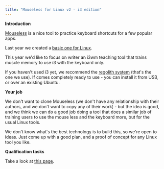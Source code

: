 ```yaml
---
title: "Mouseless for Linux v2 - i3 edition"
---
```



 **Introduction**

[Mouseless](https://www.producthunt.com/posts/mouseless) is a
nice tool to practice keyboard shortcuts for a few popular apps.

Last year we created a [basic one for Linux](https://github.com/CCExtractor/fastfingers). 

This year we'd like to focus on writer an i3wm teaching tool that trains muscle memory to use i3 with the keyboard only.

If you haven't used i3 yet, we recommend the [regolith system](https://regolith-linux.org/) (that's the one we use). If comes completely ready to use - you can install it from USB, or over an existing Ubuntu. 


 **Your job**

We don't want to clone Mouseless (we don't have any relationship with
their authors, and we don't want to copy any of their work) - but the
idea is good, and we think we can do a good job doing a tool that does a
similar job of training users to use the mouse less and the keyboard
more, but for the usual Linux tools.

We don't know what's the best technology is to build this, so we're
open to ideas. Just come up with a good plan, and a proof of concept for
any Linux tool you like.

 **Qualification tasks**

Take a look at [this page](/public/gsoc/takehome).
